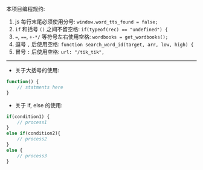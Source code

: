 本项目编程规约:

1. js 每行末尾必须使用分号: `window.word_tts_found = false;`
2. `if` 和括号 `()` 之间不留空格: `if(typeof(rec) == "undefined") {`
3. `=`, `==`, `+-*/` 等符号左右使用空格: `wordbooks = get_wordbooks();`
4. 逗号 `,` 后使用空格: `function search_word_id(target, arr, low, high) {`
5. 冒号 `:` 后使用空格: `url: "/tik_tik",`


-----------------


- 关于大括号的使用:
``` javascript
function() {
    // statments here
}
```

- 关于 if, else 的使用:
``` javascript
if(condition1) {
    // process1
}
else if(condition2){
    // process2
}
else {
    // process3
}
```
